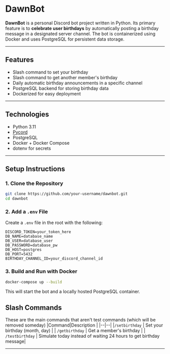 # DawnBot

**DawnBot** is a personal Discord bot project written in Python. Its primary feature is to **celebrate user birthdays** by automatically posting a birthday message in a designated server channel. The bot is containerized using Docker and uses PostgreSQL for persistent data storage.

---

## Features

- Slash command to set your birthday
- Slash command to get another member's birthday
- Daily automatic birthday announcements in a specific channel
- PostgreSQL backend for storing birthday data
- Dockerized for easy deployment

---

## Technologies

- Python 3.11
- [Pycord](https://docs.pycord.dev/)
- PostgreSQL
- Docker + Docker Compose
- dotenv for secrets

---

## Setup Instructions

### 1. Clone the Repository

```bash
git clone https://github.com/your-username/dawnbot.git
cd dawnbot
```

### 2. Add a `.env` File

Create a `.env` file in the root with the following:

```env
DISCORD_TOKEN=your_token_here
DB_NAME=database_name
DB_USER=database_user
DB_PASSWORD=database_pw
DB_HOST=postgres
DB_PORT=5432
BIRTHDAY_CHANNEL_ID=your_discord_channel_id
```

### 3. Build and Run with Docker

```bash
docker-compose up --build
```

This will start the bot and a locally hosted PostgreSQL container.


## Slash Commands


These are the main commands that aren't test commands (which will be removed someday)
|Command|Description  |
|--|--|
|`/setbirthday` | Set your birthday (month, day) |
| `/getbirthday` | Get a member's birthday |
| `/testbirthday` | Simulate today instead of waiting 24 hours to get birthday message|

---
